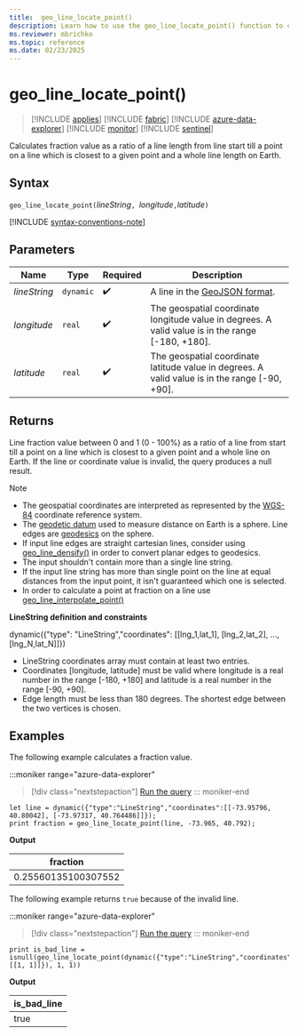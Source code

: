 ```yaml
---
title:  geo_line_locate_point()
description: Learn how to use the geo_line_locate_point() function to calculate fraction value as a ratio of a line length from line start till a point on a line which is closest to a given point and a whole line length on Earth.
ms.reviewer: mbrichko
ms.topic: reference
ms.date: 02/23/2025
---
```

# geo_line_locate_point()

> [!INCLUDE [applies](../includes/applies-to-version/applies.md)] [!INCLUDE [fabric](../includes/applies-to-version/fabric.md)] [!INCLUDE [azure-data-explorer](../includes/applies-to-version/azure-data-explorer.md)] [!INCLUDE [monitor](../includes/applies-to-version/monitor.md)] [!INCLUDE [sentinel](../includes/applies-to-version/sentinel.md)]

Calculates fraction value as a ratio of a line length from line start till a point on a line which is closest to a given point and a whole line length on Earth.

## Syntax

`geo_line_locate_point(`*lineString*`, `*longitude*`,`*latitude*`)`

[!INCLUDE [syntax-conventions-note](../includes/syntax-conventions-note.md)]

## Parameters

| Name | Type | Required | Description |
|--|--|--|--|
| *lineString* | `dynamic` |  :heavy_check_mark: | A line in the [GeoJSON format](https://tools.ietf.org/html/rfc7946).|
| *longitude* | `real` |  :heavy_check_mark: | The geospatial coordinate longitude value in degrees. A valid value is in the range [-180, +180].|
| *latitude* | `real` |  :heavy_check_mark: | The geospatial coordinate latitude value in degrees. A valid value is in the range [-90, +90].|

## Returns

Line fraction value between 0 and 1 (0 - 100%) as a ratio of a line from start till a point on a line which is closest to a given point and a whole line on Earth. If the line or coordinate value is invalid, the query produces a null result.

> [!NOTE]
>
> * The geospatial coordinates are interpreted as represented by the [WGS-84](https://earth-info.nga.mil/index.php?dir=wgs84&action=wgs84) coordinate reference system.
> * The [geodetic datum](https://en.wikipedia.org/wiki/Geodetic_datum) used to measure distance on Earth is a sphere. Line edges are [geodesics](https://en.wikipedia.org/wiki/Geodesic) on the sphere.
> * If input line edges are straight cartesian lines, consider using [geo_line_densify()](geo-line-densify-function.md) in order to convert planar edges to geodesics.
> * The input shouldn't contain more than a single line string.
> * If the input line string has more than single point on the line at equal distances from the input point, it isn't guaranteed which one is selected.
> * In order to calculate a point at fraction on a line use [geo_line_interpolate_point()](geo-line-interpolate-point-function.md)

**LineString definition and constraints**

dynamic({"type": "LineString","coordinates": [[lng_1,lat_1], [lng_2,lat_2], ..., [lng_N,lat_N]]})

* LineString coordinates array must contain at least two entries.
* Coordinates [longitude, latitude] must be valid where longitude is a real number in the range [-180, +180] and latitude is a real number in the range [-90, +90].
* Edge length must be less than 180 degrees. The shortest edge between the two vertices is chosen.

## Examples

The following example calculates a fraction value.

:::moniker range="azure-data-explorer"
> [!div class="nextstepaction"]
> <a href="https://dataexplorer.azure.com/clusters/help/databases/Samples?query=H4sIAAAAAAAAAyXNsQqDMBSF4b3Qd7hkUkjFakyM0jfo1lFEJEYJpLmSZpHSd2%2FU9ePwH6sDWOM0PGDa3Pg2KvmSsK2aNOQZ%2FRW8cQuhRCH6ybgx6A9puu4mykxWQnIKLM%2FqPGdFT%2BFkUd7FwYIzVvO%2B%2F6Xt9bLGUIDZjyoYdPFv0Tjs14NFFbPDinGQ7ELh6PDqrMgibf%2BYtZN8qAAAAA%3D%3D" target="_blank">Run the query</a>
::: moniker-end

```kusto
let line = dynamic({"type":"LineString","coordinates":[[-73.95796, 40.80042], [-73.97317, 40.764486]]});
print fraction = geo_line_locate_point(line, -73.965, 40.792);
```

**Output**

|fraction|
|---|
|0.25560135100307552|

The following example returns `true` because of the invalid line.

:::moniker range="azure-data-explorer"
> [!div class="nextstepaction"]
> <a href="https://dataexplorer.azure.com/clusters/help/databases/Samples?query=H4sIAAAAAAAAAx2MwQqAIBBEf0X2pOCla9AfdOsoIaYiC7YrZYeI%2Fr0lGBjm8Zh2IHWFp99C8hUpq0kWXbXqkvknvnIMPfvGoup0U9gx6gf63TKMMIuydLkpYCEyHwlJ9BNG5warhnV9jZTEmA8EJ6jrbgAAAA%3D%3D" target="_blank">Run the query</a>
::: moniker-end

```kusto
print is_bad_line = isnull(geo_line_locate_point(dynamic({"type":"LineString","coordinates":[[1, 1]]}), 1, 1))
```

**Output**

|is_bad_line|
|---|
|true|